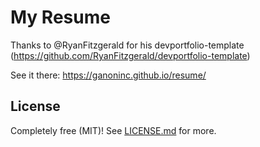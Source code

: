 # My Resume

Thanks to @RyanFitzgerald for his devportfolio-template (https://github.com/RyanFitzgerald/devportfolio-template)

See it there: https://ganoninc.github.io/resume/

## License

Completely free (MIT)! See [LICENSE.md](LICENSE.md) for more.

